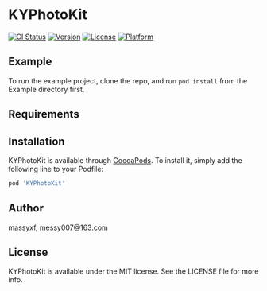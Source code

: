 # KYPhotoKit

[![CI Status](https://img.shields.io/travis/massyxf/KYPhotoKit.svg?style=flat)](https://travis-ci.org/massyxf/KYPhotoKit)
[![Version](https://img.shields.io/cocoapods/v/KYPhotoKit.svg?style=flat)](https://cocoapods.org/pods/KYPhotoKit)
[![License](https://img.shields.io/cocoapods/l/KYPhotoKit.svg?style=flat)](https://cocoapods.org/pods/KYPhotoKit)
[![Platform](https://img.shields.io/cocoapods/p/KYPhotoKit.svg?style=flat)](https://cocoapods.org/pods/KYPhotoKit)

## Example

To run the example project, clone the repo, and run `pod install` from the Example directory first.

## Requirements

## Installation

KYPhotoKit is available through [CocoaPods](https://cocoapods.org). To install
it, simply add the following line to your Podfile:

```ruby
pod 'KYPhotoKit'
```

## Author

massyxf, messy007@163.com

## License

KYPhotoKit is available under the MIT license. See the LICENSE file for more info.
